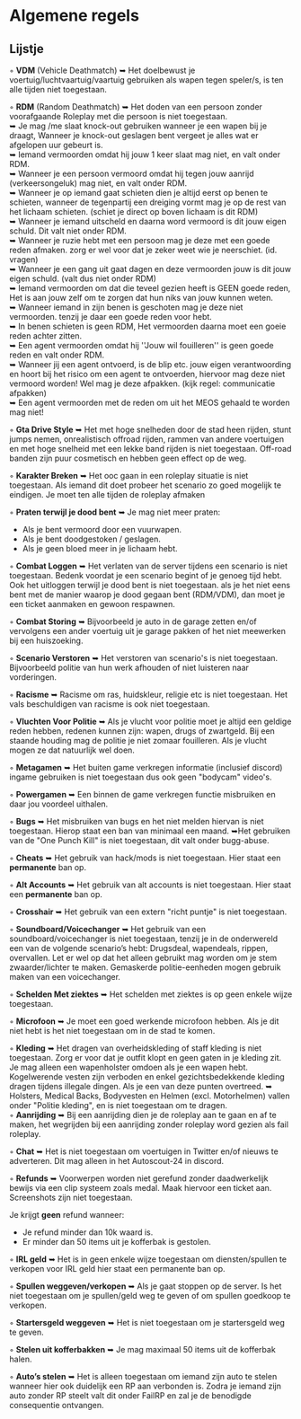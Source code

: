 # Algemene regels
## Lijstje
◦ <b>VDM</b> (Vehicle Deathmatch) ➥ Het doelbewust je voertuig/luchtvaartuig/vaartuig gebruiken als wapen tegen speler/s, is ten alle tijden niet toegestaan.

◦ <b>RDM</b> (Random Deathmatch) 
➥ Het doden van een persoon zonder voorafgaande Roleplay met die persoon is niet toegestaan. <br>
➥ Je mag /me slaat knock-out gebruiken wanneer je een wapen bij je draagt, Wanneer je knock-out geslagen bent vergeet je alles wat er afgelopen uur gebeurt is. <br>
➥ Iemand vermoorden omdat hij jouw 1 keer slaat mag niet, en valt onder RDM. <br>
➥ Wanneer je een persoon vermoord omdat hij tegen jouw aanrijd (verkeersongeluk) mag niet, en valt onder RDM. <br>
➥ Wanneer je op iemand gaat schieten dien je altijd eerst op benen te schieten, wanneer de tegenpartij een dreiging vormt mag je op de rest van het lichaam schieten. (schiet je direct op boven lichaam is dit RDM) <br>
➥ Wanneer je iemand uitscheld en daarna word vermoord is dit jouw eigen schuld. Dit valt niet onder RDM. <br>
➥ Wanneer je ruzie hebt met een persoon mag je deze met een goede reden afmaken. zorg er wel voor dat je zeker weet wie je neerschiet. (id. vragen) <br>
➥ Wanneer je een gang uit gaat dagen en deze vermoorden jouw is dit jouw eigen schuld. (valt dus niet onder RDM) <br>
➥ Iemand vermoorden om dat die teveel gezien heeft is GEEN goede reden, Het is aan jouw zelf om te zorgen dat hun niks van jouw kunnen weten. <br>
➥ Wanneer iemand in zijn benen is geschoten mag je deze niet vermoorden. tenzij je daar een goede reden voor hebt. <br>
➥ In benen schieten is geen RDM, Het vermoorden daarna moet een goeie reden achter zitten. <br>
➥ Een agent vermoorden omdat hij ''Jouw wil fouilleren'' is geen goede reden en valt onder RDM. <br>
➥ Wanneer jij een agent ontvoerd, is de blip etc. jouw eigen verantwoording en hoort bij het risico om een agent te ontvoerden, hiervoor mag deze niet vermoord worden! Wel mag je deze afpakken. (kijk regel: communicatie afpakken) <br>
➥ Een agent vermoorden met de reden om uit het MEOS gehaald te worden mag niet! <br>

◦ <b>Gta Drive Style</b> ➥ Het met hoge snelheden door de stad heen rijden, stunt jumps nemen, onrealistisch offroad rijden, rammen van andere voertuigen en met hoge snelheid met een lekke band rijden is niet toegestaan. Off-road banden zijn puur cosmetisch en hebben geen effect op de weg.

◦ <b>Karakter Breken</b> ➥ Het ooc gaan in een roleplay situatie is niet toegestaan. Als iemand dit doet probeer het scenario zo goed mogelijk te eindigen. Je moet ten alle tijden de roleplay afmaken

◦ <b>Praten terwijl je dood bent</b> ➥ Je mag niet meer praten:<br>
- Als je bent vermoord door een vuurwapen.<br>
- Als je bent doodgestoken / geslagen.<br>
- Als je geen bloed meer in je lichaam hebt.<br>

◦ <b>Combat Loggen</b> ➥ Het verlaten van de server tijdens een scenario is niet toegestaan. Bedenk voordat je een scenario begint of je genoeg tijd hebt. Ook het uitloggen terwijl je dood bent is niet toegestaan. als je het niet eens bent met de manier waarop je dood gegaan bent (RDM/VDM), dan moet je een ticket aanmaken en gewoon respawnen. 

◦ <b>Combat Storing</b> ➥ Bijvoorbeeld je auto in de garage zetten en/of vervolgens een ander voertuig uit je garage pakken of het niet meewerken bij een huiszoeking.

◦ <b>Scenario Verstoren</b> ➥ Het verstoren van scenario's is niet toegestaan. Bijvoorbeeld politie van hun werk afhouden of niet luisteren naar vorderingen. 

◦ <b>Racisme</b> ➥ Racisme om ras, huidskleur, religie etc is niet toegestaan. Het vals beschuldigen van racisme is ook niet toegestaan. 

◦ <b>Vluchten Voor Politie</b> ➥ Als je vlucht voor politie moet je altijd een geldige reden hebben, redenen kunnen zijn: wapen, drugs of zwartgeld. Bij een staande houding mag de politie je niet zomaar fouilleren. Als je vlucht mogen ze dat natuurlijk wel doen.

◦ <b>Metagamen</b> ➥ Het buiten game verkregen informatie (inclusief discord) ingame gebruiken is niet toegestaan dus ook geen "bodycam" video's. 

◦ <b>Powergamen</b> ➥ Een binnen de game verkregen functie misbruiken en daar jou voordeel uithalen.

◦ <b>Bugs</b> ➥ Het misbruiken van bugs en het niet melden hiervan is niet toegestaan. Hierop staat een ban van minimaal een maand.
➥Het gebruiken van de "One Punch Kill" is niet toegestaan, dit valt onder bugg-abuse.<br>

◦ <b>Cheats</b> ➥ Het gebruik van hack/mods is niet toegestaan. Hier staat een <b>permanente</b> ban op.

◦ <b>Alt Accounts</b> ➥ Het gebruik van alt accounts is niet toegestaan. Hier staat een <b>permanente</b> ban op.

◦ <b>Crosshair</b> ➥ Het gebruik van een extern "richt puntje" is niet toegestaan. 

◦ <b>Soundboard/Voicechanger</b> ➥ Het gebruik van een soundboard/voicechanger is niet toegestaan, tenzij je in de onderwereld een van de volgende scenario’s hebt: Drugsdeal, wapendeals, rippen, overvallen. Let er wel op dat het alleen gebruikt mag worden om je stem zwaarder/lichter te maken. Gemaskerde politie-eenheden mogen gebruik maken van een voicechanger.

◦ <b>Schelden Met ziektes</b> ➥ Het schelden met ziektes is op geen enkele wijze toegestaan.

◦ <b>Microfoon</b> ➥ Je moet een goed werkende microfoon hebben. Als je dit niet hebt is het niet toegestaan om in de stad te komen.

◦ <b>Kleding</b> ➥ Het dragen van overheidskleding of staff kleding is niet toegestaan. Zorg er voor dat je outfit klopt en geen gaten in je kleding zit. Je mag alleen een wapenholster omdoen als je een wapen hebt. Kogelwerende vesten zijn verboden en enkel gezichtsbedekkende kleding dragen tijdens illegale dingen. Als je een van deze punten overtreed.
➥ Holsters, Medical Backs, Bodyvesten en Helmen (excl. Motorhelmen) vallen onder "Politie kleding", en is niet toegestaan om te dragen. <br>
◦ <b>Aanrijding</b> ➥ Bij een aanrijding dien je de roleplay aan te gaan en af te maken, het wegrijden bij een aanrijding zonder roleplay word gezien als fail roleplay.

◦ <b>Chat</b> ➥ Het is niet toegestaan om voertuigen in Twitter en/of nieuws te adverteren. Dit mag alleen in het Autoscout-24 in discord.

◦ <b>Refunds</b> ➥ Voorwerpen worden niet gerefund zonder daadwerkelijk bewijs via een clip systeem zoals medal. Maak hiervoor een ticket aan. Screenshots zijn niet toegestaan.

Je krijgt <b>geen</b> refund wanneer:<br>
- Je refund minder dan 10k waard is.<br>
- Er minder dan 50 items uit je kofferbak is gestolen.<br>

◦ <b>IRL geld</b> ➥ Het is in geen enkele wijze toegestaan om diensten/spullen te verkopen voor IRL geld hier staat een permanente ban op.

◦ <b>Spullen weggeven/verkopen</b> ➥ Als je gaat stoppen op de server. Is het niet toegestaan om je spullen/geld weg te geven of om spullen goedkoop te verkopen. 

◦ <b>Startersgeld weggeven</b> ➥ Het is niet toegestaan om je startersgeld weg te geven. 

◦ <b>Stelen uit kofferbakken</b> ➥ Je mag maximaal 50 items uit de kofferbak halen.

◦ <b>Auto’s stelen</b> ➥ Het is alleen toegestaan om iemand zijn auto te stelen wanneer hier ook duidelijk een RP aan verbonden is. Zodra je iemand zijn auto zonder RP steelt valt dit onder FailRP en zal je de benodigde consequentie ontvangen.
